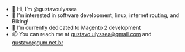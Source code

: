 - 👋 Hi, I’m @gustavoulyssea
- 👀 I’m interested in software development, linux, internet routing, and Biking!
- 🌱 I’m currently dedicated to Magento 2 development
- 📫 You can reach me at gustavo.ulyssea@gmail.com and gustavo@gum.net.br

<!---
gustavoulyssea/gustavoulyssea is a ✨ special ✨ repository because its `README.md` (this file) appears on your GitHub profile.
You can click the Preview link to take a look at your changes.
--->
